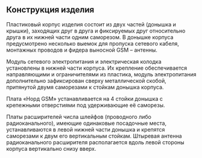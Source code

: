 ## Конструкция изделия

Пластиковый корпус изделия состоит из двух частей (донышка и крышки), заходящих друг в друга и фиксируемых друг относительно друга в их нижней части одним саморезом. В донышке корпуса предусмотрено несколько выемок для пропуска сетевого кабеля, монтажных проводов и фидера выносной GSM – антенны.

Модуль сетевого электропитания и электрическая колодка установлены в нижней части корпуса. Их крепление обеспечивается направляющими и ограничителями из пластика, модуль электропитания дополнительно зафиксирован сверху металлической скобой, притянутой двумя саморезами к стойкам донышка корпуса.

Плата «Норд GSM» устанавливается на 4 стойки донышка с крепежными отверстиями под удерживающие её саморезы.

Платы расширителей числа шлейфов (проводного  либо радиоканального), имеющие одинаковые посадочные места, устанавливаются в левой нижней части донышка и крепятся саморезами к двум его вертикальным стойкам.  Штыревая антенна радиоканального расширителя располагается вдоль левой стороны корпуса вертикально снизу вверх. 
